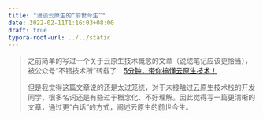 ```yaml
---
title: "漫谈云原生的“前世今生”"
date: 2022-02-11T1:16:03+08:00
draft: true
typora-root-url: ../../static
---
```


> 之前简单的写过一个关于云原生技术概念的文章（说成笔记应该更恰当），被公众号“不错技术所”转载了：[5分钟，带你搞懂云原生技术！](https://mp.weixin.qq.com/s/OFshV_SazXg5Vfc8k_11EQ)
>
> 但是我觉得这篇文章说的还是太过笼统，对于未接触过云原生技术栈的开发同学，很多名词还是有些过于概念化、不好理解。因此觉得写一篇更清晰的文章，通过更“白话”的方式，阐述云原生的前世今生。